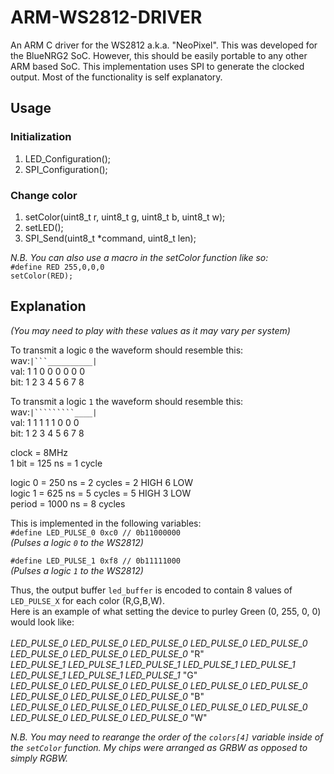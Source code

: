 # ARM-WS2812-DRIVER
An ARM C driver for the WS2812 a.k.a. "NeoPixel". 
This was developed for the BlueNRG2 SoC. However, this should be easily portable to any other ARM based SoC.
This implementation uses SPI to generate the clocked output. Most of the functionality is self explanatory. 

## Usage

### Initialization
1. LED_Configuration();
2. SPI_Configuration();

### Change color
1. setColor(uint8_t r, uint8_t g, uint8_t b, uint8_t w);
2. setLED();
3. SPI_Send(uint8_t *command, uint8_t len);</br>

_N.B. You can also use a macro in the setColor function like so:_</br>
`#define RED 255,0,0,0`</br>
`setColor(RED);`

## Explanation
_(You may need to play with these values as it may vary per system)_

To transmit a logic `0` the waveform should resemble this:</br>
wav:`|```__________|`</br>
val: 1 1 0 0 0 0 0 0</br>
bit: 1 2 3 4 5 6 7 8</br>

To transmit a logic `1` the waveform should resemble this:</br>
wav:`|`````````____|`</br>
val: 1 1 1 1 1 0 0 0</br>
bit: 1 2 3 4 5 6 7 8</br>

clock     = 8MHz</br>
1 bit     = 125 ns    = 1     cycle</br>

logic 0   = 250 ns    = 2     cycles = 2 HIGH 6 LOW</br>
logic 1   = 625 ns    = 5     cycles = 5 HIGH 3 LOW</br>
period    = 1000 ns   = 8     cycles</br>

This is implemented in the following variables:</br>
`#define LED_PULSE_0 0xc0 // 0b11000000`</br>
_(Pulses a logic `0` to the WS2812)_</br>

`#define LED_PULSE_1 0xf8 // 0b11111000`</br>
_(Pulses a logic `1` to the WS2812)_</br>

Thus, the output buffer `led_buffer` is encoded to contain 8 values of `LED_PULSE_X` for each color (R,G,B,W).</br>
Here is an example of what setting the device to purley Green (0, 255, 0, 0) would look like:</br>
</br>
_LED_PULSE_0 LED_PULSE_0 LED_PULSE_0 LED_PULSE_0 LED_PULSE_0 LED_PULSE_0 LED_PULSE_0 LED_PULSE_0_  "R"</br>
_LED_PULSE_1 LED_PULSE_1 LED_PULSE_1 LED_PULSE_1 LED_PULSE_1 LED_PULSE_1 LED_PULSE_1 LED_PULSE_1_  "G"</br>
_LED_PULSE_0 LED_PULSE_0 LED_PULSE_0 LED_PULSE_0 LED_PULSE_0 LED_PULSE_0 LED_PULSE_0 LED_PULSE_0_  "B"</br>
_LED_PULSE_0 LED_PULSE_0 LED_PULSE_0 LED_PULSE_0 LED_PULSE_0 LED_PULSE_0 LED_PULSE_0 LED_PULSE_0_  "W"</br>


_N.B. You may need to rearange the order of the `colors[4]` variable inside of the `setColor` function.
My chips were arranged as GRBW as opposed to simply RGBW._
